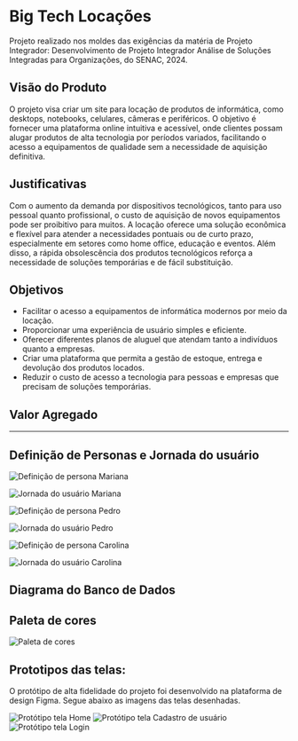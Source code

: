 # Big Tech Locações

Projeto realizado nos moldes das exigências da matéria de Projeto Integrador: Desenvolvimento de Projeto Integrador Análise de Soluções Integradas para Organizações, do SENAC, 2024.

## Visão do Produto

O projeto visa criar um site para locação de produtos de informática, como desktops, notebooks, celulares, câmeras e periféricos. O objetivo é fornecer uma plataforma online intuitiva e acessível, onde clientes possam alugar produtos de alta tecnologia por períodos variados, facilitando o acesso a equipamentos de qualidade sem a necessidade de aquisição definitiva.

## Justificativas

Com o aumento da demanda por dispositivos tecnológicos, tanto para uso pessoal quanto profissional, o custo de aquisição de novos equipamentos pode ser proibitivo para muitos. A locação oferece uma solução econômica e flexível para atender a necessidades pontuais ou de curto prazo, especialmente em setores como home office, educação e eventos. Além disso, a rápida obsolescência dos produtos tecnológicos reforça a necessidade de soluções temporárias e de fácil substituição.

## Objetivos

* Facilitar o acesso a equipamentos de informática modernos por meio da locação.
* Proporcionar uma experiência de usuário simples e eficiente.
* Oferecer diferentes planos de aluguel que atendam tanto a indivíduos quanto a empresas.
* Criar uma plataforma que permita a gestão de estoque, entrega e devolução dos produtos locados.
* Reduzir o custo de acesso a tecnologia para pessoas e empresas que precisam de soluções temporárias.

## Valor Agregado

___________

## Definição de Personas e Jornada do usuário

![Definição de persona Mariana](/Locacao-Dispositivos/images/BigTech-Persona01.png)

![Jornada do usuário Mariana](/Locacao-Dispositivos/images/BigTech-Persona01-Jornada.png)

![Definição de persona Pedro](/Locacao-Dispositivos/images/BigTech-Persona02.png)

![Jornada do usuário Pedro](/Locacao-Dispositivos/images/BigTech-Persona02-Jornada.png)

![Definição de persona Carolina](/Locacao-Dispositivos/images/BigTech-Persona03.png)

![Jornada do usuário Carolina](/Locacao-Dispositivos/images/BigTech-Persona03-Jornada.png)


## Diagrama do Banco de Dados


## Paleta de cores

![Paleta de cores](/Locacao-Dispositivos/images/BigTech-Paleta.png)

## Prototipos das telas:

O protótipo de alta fidelidade do projeto foi desenvolvido na plataforma de design Figma. Segue abaixo as imagens das telas desenhadas. 

![Protótipo tela Home](/Locacao-Dispositivos/images/BigTech-Home.png)
![Protótipo tela Cadastro de usuário](/Locacao-Dispositivos/images/BigTech-Cadastro.png)
![Protótipo tela Login](/Locacao-Dispositivos/images/BigTech-Login.png)
 
